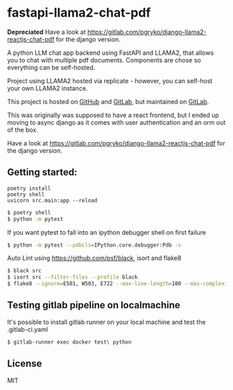# fastapi-llama2-chat-pdf

**Depreciated** Have a look at https://gitlab.com/pgryko/django-llama2-reactjs-chat-pdf for the django version.

A python LLM chat app backend using FastAPI and LLAMA2, that allows you to chat with multiple pdf documents.
Components are chose so everything can be self-hosted.


Project using LLAMA2 hosted via replicate - however, you can self-host your own LLAMA2 instance.

This project is hosted on [GitHub](https://github.com/pgryko/fastapi-llama2-reactjs-chat-pdf) and [GitLab](https://gitlab.com/pgryko/fastapi-llama2-reactjs-chat-pdf), but maintained on [GitLab](https://gitlab.com/pgryko/fastapi-llama2-reactjs-chat-pdf).

This was originally was supposed to have a react frontend, but I ended up moving to async django
as it comes with user authentication and an orm out of the box.

Have a look at https://gitlab.com/pgryko/django-llama2-reactjs-chat-pdf for the django version.

## Getting started:

```shell
poetry install
poetry shell
uvicorn src.main:app --reload
```

```bash
$ poetry shell
$ python -m pytest
```

If you want pytest to fall into an ipython debugger shell on first failure

```bash
$ python -m pytest --pdbcls=IPython.core.debugger:Pdb -s
```

Auto Lint using https://github.com/psf/black, isort and flake8
```bash
$ black src
$ isort src --filter-files --profile black
$ flake8 --ignore=E501, W503, E722 --max-line-length=100 --max-complexity=10 src/
```

## Testing gitlab pipeline on localmachine

It's possible to install gitlab runner on your local machine and test the .gitlab-ci.yaml

```bash
$ gitlab-runner exec docker test\ python
```




## License
MIT
